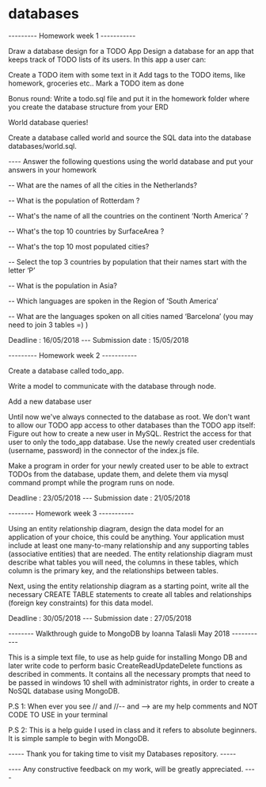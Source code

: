 # databases

--------- Homework week 1 -----------

Draw a database design for a TODO App
Design a database for an app that keeps track of TODO lists of its users. In this app a user can:

Create a TODO item with some text in it
Add tags to the TODO items, like homework, groceries etc..
Mark a TODO item as done


Bonus round:
Write a todo.sql file and put it in the homework folder where you create the database structure from your ERD


World database queries!

Create a database called world and source the SQL data into the database databases/world.sql.

---- Answer the following questions using the world database and put your answers in your homework

-- What are the names of all the cities in the Netherlands?

-- What is the population of Rotterdam ?

-- What's the name of all the countries on the continent ‘North America’ ?

-- What's the top 10 countries by SurfaceArea ?

-- What's the top 10 most populated cities?

-- Select the top 3 countries by population that their names start with the letter ‘P’

-- What is the population in Asia?

-- Which languages are spoken in the Region of ‘South America’

-- What are the languages spoken on all cities named ‘Barcelona’ (you may need to join 3 tables =) )

Deadline : 16/05/2018 --- Submission date : 15/05/2018


--------- Homework week 2 -----------

Create a database called todo_app.

Write a model to communicate with the database through node.
 
Add a new database user

Until now we've always connected to the database as root. 
We don't want to allow our TODO app access to other databases than the TODO app itself:
Figure out how to create a new user in MySQL.
Restrict the access for that user to only the todo_app database.
Use the newly created user credentials (username, password) in the connector of the index.js file.

Make a program in order for your newly created user to be able to extract TODOs from the database, update them, and delete them via mysql command prompt while the program runs on node.


Deadline : 23/05/2018 --- Submission date : 21/05/2018


-------- Homework week 3 ----------- 

Using an entity relationship diagram, design the data model for an application of your choice, this could be anything.
Your application must include at least one many-to-many relationship and any supporting tables (associative entities) that are needed. The entity relationship diagram must describe what tables you will need, the columns in these tables, which column is the primary key, and the relationships between tables.

Next, using the entity relationship diagram as a starting point, write all the necessary CREATE TABLE statements to create all tables and relationships (foreign key constraints) for this data model.

Deadline : 30/05/2018 --- Submission date : 27/05/2018


-------- Walkthrough guide to MongoDB by Ioanna Talasli May 2018 -----------

This is a simple text file, to use as help guide for installing Mongo DB and later write code to perform basic CreateReadUpdateDelete functions as described in comments.
It contains all the necessary prompts that need to be passed in windows 10 shell with administrator rights, in order to create a NoSQL database using MongoDB.

P.S 1: When ever you see // and //-- and --> are my help comments and NOT CODE TO USE in your terminal

P.S 2: This is a help guide I used in class and it refers to absolute beginners. It is simple sample to begin with MongoDB. 

----- Thank you for taking time to visit my Databases repository. -----

---- Any constructive feedback on my work, will be greatly appreciated. ----





